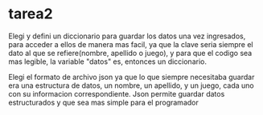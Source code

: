 # tarea2
Elegi y defini un diccionario para guardar los datos una vez ingresados, para acceder a ellos de manera mas facil, ya que la clave seria siempre el dato al que se refiere(nombre, apellido o juego), y para que el codigo sea mas legible, la variable "datos" es, entonces un diccionario.

Elegi el formato de archivo json ya que lo que siempre necesitaba guardar era una estructura de datos, un nombre, un apellido, y un juego, cada uno con su informacion correspondiente. Json permite guardar datos estructurados y que sea mas simple para el programador
